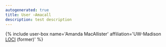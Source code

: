 ```yaml
---
autogenerated: true
title: User ›Amacall
description: test description
---
```


{% include user-box name='Amanda MacAllister' affiliation='UW-Madison [LOCI](/orgs/loci) (former)' %}
